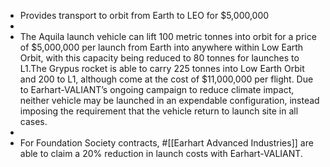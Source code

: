 - Provides transport to orbit from Earth to LEO for $5,000,000
-
- The Aquila launch vehicle can lift 100 metric tonnes into orbit for a price of $5,000,000 per launch from Earth into anywhere within Low Earth Orbit, with this capacity being reduced to 80 tonnes for launches to L1.The Grypus rocket is able to carry 225 tonnes into Low Earth Orbit and 200 to L1, although come at the cost of $11,000,000 per flight. Due to Earhart-VALIANT’s ongoing campaign to reduce climate impact, neither vehicle may be launched in an expendable configuration, instead imposing the requirement that the vehicle return to launch site in all cases.
-
- For Foundation Society contracts, #[[Earhart Advanced Industries]] are able to claim a 20% reduction in launch costs with Earhart-VALIANT.